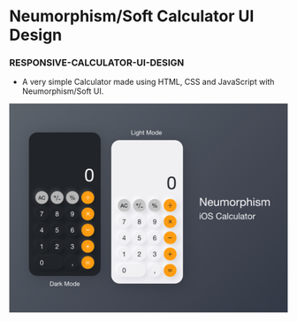 # Neumorphism/Soft Calculator UI Design 

### RESPONSIVE-CALCULATOR-UI-DESIGN

- A very simple Calculator made using HTML, CSS and JavaScript with Neumorphism/Soft UI.

![Calculator ui](https://github.com/AJINKYACHAVAN5/RESPONSIVE-CALCULATOR-UI-DESIGN/blob/main/Preview.png.jpg)
